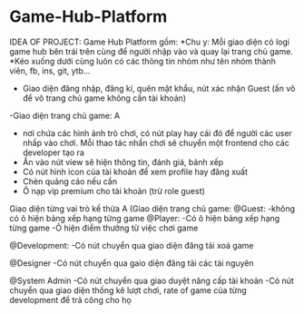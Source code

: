 ﻿# Game-Hub-Platform

IDEA OF PROJECT:
Game Hub Platform gồm:
*Chu y: Mỗi giao diện có logi game hub bên trái trên cùng để người nhập vào và quay lại trang chủ game. 
*Kéo xuống dưới cùng luôn có các thông tin nhóm như tên nhóm thành viên, fb, ins, git, ytb...
- Giao diện đăng nhập, đăng kí, quên mật khẩu, nút xác nhận Guest (ấn vô để vô trang chủ game không cần tài khoản)

-Giao diện trang chủ game: A
+ nơi chứa các hình ảnh trò chơi, có nút play hay cái đó để người các user nhấp vào chơi. Mỗi thao tác nhấn chơi sẽ chuyển một frontend cho các developer tạo ra
+ Ấn vào nút view sẽ hiện thông tin, đánh giá, bảnh xếp
+ Có nút hình icon của tài khoản để xem profile hay đăng xuất 
+ Chèn quảng cáo nếu cần
+ Ô nạp vip premium cho tài khoản (trừ role guest)

Giao diện từng vai trò kế thừa A (Giao diện trang chủ game:
@Guest:
-không có ô hiện bảng xếp hạng từng game
@Player:
-Có ô hiện bảng xếp hạng từng game
-Ô hiện điểm thưởng từ việc chơi game

@Development:
-Có nút chuyển qua giao diện đăng tải xoá game


@Designer
-Có nút chuyển qua gaio diện đăng tải các tài nguyên


@System Admin
-Có nút chuyển qua giao duyệt nâng cấp tài khoản
-Có nút chuyển qua giao diện thống kê lượt chơi, rate of game của từng development để trả công cho họ
